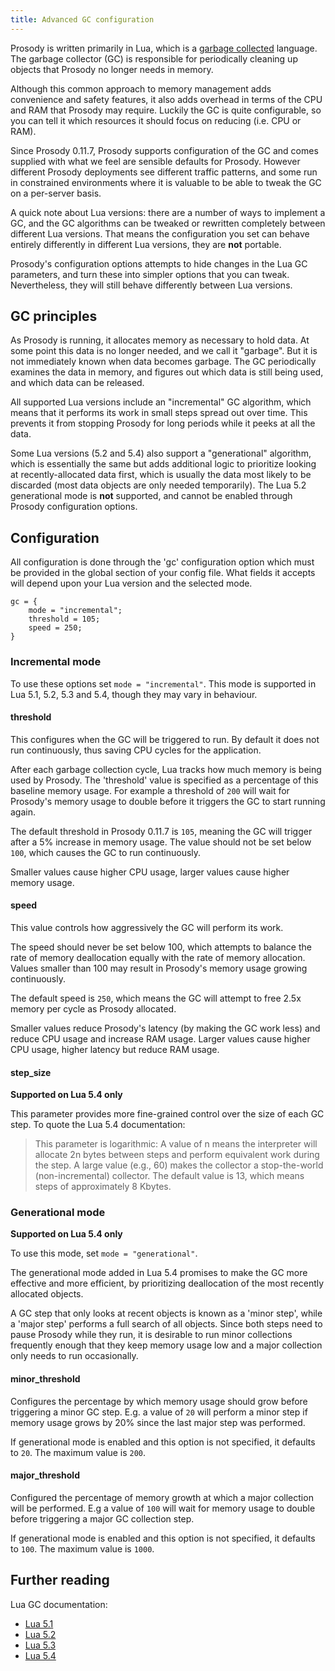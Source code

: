 ```yaml
---
title: Advanced GC configuration
---
```


Prosody is written primarily in Lua, which is a [garbage collected](https://en.wikipedia.org/wiki/Garbage_collection_(computer_science)) language. The garbage collector
(GC) is responsible for periodically cleaning up objects that Prosody no
longer needs in memory.

Although this common approach to memory management adds convenience and
safety features, it also adds overhead in terms of the CPU and RAM that
Prosody may require. Luckily the GC is quite configurable, so you can
tell it which resources it should focus on reducing (i.e. CPU or RAM).

Since Prosody 0.11.7, Prosody supports configuration of the GC and comes
supplied with what we feel are sensible defaults for Prosody. However
different Prosody deployments see different traffic patterns, and some
run in constrained environments where it is valuable to be able to tweak
the GC on a per-server basis.

A quick note about Lua versions: there are a number of ways to implement
a GC, and the GC algorithms can be tweaked or rewritten completely between
different Lua versions. That means the configuration you set can behave
entirely differently in different Lua versions, they are **not** portable.

Prosody's configuration options attempts to hide changes in the Lua GC
parameters, and turn these into simpler options that you can tweak.
Nevertheless, they will still behave differently between Lua versions.

## GC principles

As Prosody is running, it allocates memory as necessary to hold data. At
some point this data is no longer needed, and we call it "garbage". But
it is not immediately known when data becomes garbage. The GC periodically
examines the data in memory, and figures out which data is still being
used, and which data can be released.

All supported Lua versions include an "incremental" GC algorithm, which
means that it performs its work in small steps spread out over time.
This prevents it from stopping Prosody for long periods while it peeks
at all the data.

Some Lua versions (5.2 and 5.4) also support a "generational" algorithm,
which is essentially the same but adds additional logic to prioritize
looking at recently-allocated data first, which is usually the data most
likely to be discarded (most data objects are only needed temporarily).
The Lua 5.2 generational mode is **not** supported, and cannot be
enabled through Prosody configuration options.

## Configuration

All configuration is done through the 'gc' configuration option which
must be provided in the global section of your config file. What fields
it accepts will depend upon your Lua version and the selected mode.

``` {.code .lua}
gc = {
    mode = "incremental";
    threshold = 105;
    speed = 250;
}
```

### Incremental mode

To use these options set `mode = "incremental"`. This mode is supported
in Lua 5.1, 5.2, 5.3 and 5.4, though they may vary in behaviour.

#### threshold

This configures when the GC will be triggered to run. By default it does
not run continuously, thus saving CPU cycles for the application.

After each garbage collection cycle, Lua tracks how much memory is being
used by Prosody. The 'threshold' value is specified as a percentage of
this baseline memory usage. For example a threshold of `200` will wait
for Prosody's memory usage to double before it triggers the GC to start
running again.

The default threshold in Prosody 0.11.7 is `105`, meaning the GC will
trigger after a 5% increase in memory usage. The value should not be set
below `100`, which causes the GC to run continuously.

Smaller values cause higher CPU usage, larger values cause higher memory
usage.

#### speed

This value controls how aggressively the GC will perform its work.

The speed should never be set below 100, which attempts to balance
the rate of memory deallocation equally with the rate of memory
allocation. Values smaller than 100 may result in Prosody's memory usage
growing continuously.

The default speed is `250`, which means the GC will attempt to free 2.5x
memory per cycle as Prosody allocated.

Smaller values reduce Prosody's latency (by making the GC work less) and
reduce CPU usage and increase RAM usage. Larger values cause higher CPU
usage, higher latency but reduce RAM usage.

#### step_size

**Supported on Lua 5.4 only**

This parameter provides more fine-grained control over the size of each
GC step. To quote the Lua 5.4 documentation:

> This parameter is logarithmic: A value of n means the interpreter will
> allocate 2n bytes between steps and perform equivalent work during the
> step. A large value (e.g., 60) makes the collector a stop-the-world
> (non-incremental) collector. The default value is 13, which means
> steps of approximately 8 Kbytes. 

### Generational mode

**Supported on Lua 5.4 only**

To use this mode, set `mode = "generational"`.

The generational mode added in Lua 5.4 promises to make the GC more
effective and more efficient, by prioritizing deallocation of the most
recently allocated objects.

A GC step that only looks at recent objects is known as a 'minor step',
while a 'major step' performs a full search of all objects. Since both
steps need to pause Prosody while they run, it is desirable to run minor
collections frequently enough that they keep memory usage low and a
major collection only needs to run occasionally.

#### minor_threshold

Configures the percentage by which memory usage should grow before
triggering a minor GC step. E.g. a value of `20` will perform a minor
step if memory usage grows by 20% since the last major step was
performed.

If generational mode is enabled and this option is not specified, it
defaults to `20`. The maximum value is `200`.

#### major_threshold

Configured the percentage of memory growth at which a major collection
will be performed. E.g a value of `100` will wait for memory usage to
double before triggering a major GC collection step.

If generational mode is enabled and this option is not specified, it
defaults to `100`. The maximum value is `1000`.


## Further reading

Lua GC documentation:

- [Lua 5.1](https://www.lua.org/manual/5.1/manual.html#2.10)
- [Lua 5.2](https://www.lua.org/manual/5.2/manual.html#2.5)
- [Lua 5.3](https://www.lua.org/manual/5.3/manual.html#2.5)
- [Lua 5.4](https://www.lua.org/manual/5.4/manual.html#2.5)